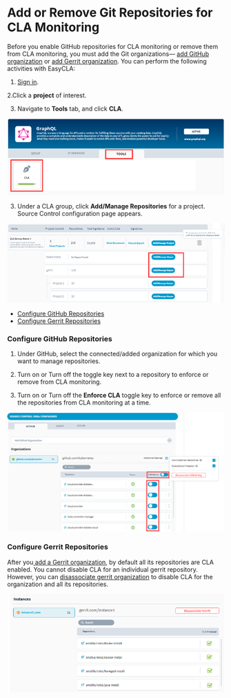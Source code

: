 # Add or Remove Git Repositories for CLA Monitoring

Before you enable GitHub repositories for CLA monitoring or remove them from CLA monitoring, you must add the Git organizations— [add GitHub organization](./#add-github-organization) or [add Gerrit organization](./#add-gerrit-organization). You can perform the following activities with EasyCLA:

1. [Sign in](../sign-in-to-project-console.md).

2.Click a **project** of interest.

3. Navigate to **Tools** tab, and click **CLA**.

![Tools](../../../../.gitbook/assets/tools-tab.png)

3. Under a CLA group, click **Add/Manage Repositories** for a project.  
Source Control configuration page appears.

![Add and Manage Repositories](../../../../.gitbook/assets/add-manage-repositories.png)

* [Configure GitHub Repositories](add-or-remove-git-repositories-for-cla-monitoring.md#configure-github-repositories)
* [Configure Gerrit Repositories](add-or-remove-git-repositories-for-cla-monitoring.md#configure-gerrit-repositories)

### Configure GitHub Repositories

1. Under GitHub, select the connected/added organization for which you want to manage repositories.

2. Turn on or Turn off the toggle key next to a repository to enforce or remove from CLA monitoring.

3. Turn on or Turn off the **Enforce CLA** toggle key to enforce or remove all the repositories from CLA monitoring at a time.

![Add or Remove Repositories from CLA Monitoring](../../../../.gitbook/assets/add-or-remove-repositories.png)

### Configure Gerrit Repositories

After you[ add a Gerrit organization](./#add-gerrit-organization), by default all its repositories are CLA enabled. You cannot disable CLA for an individual gerrit repository. However, you can [disassociate gerrit organization](./#disassociate-gerrit-organization) to disable CLA for the organization and all its repositories.

![Gerrit Instance showing all its repositories CLA enabled](../../../../.gitbook/assets/gerrit-instances.png)

